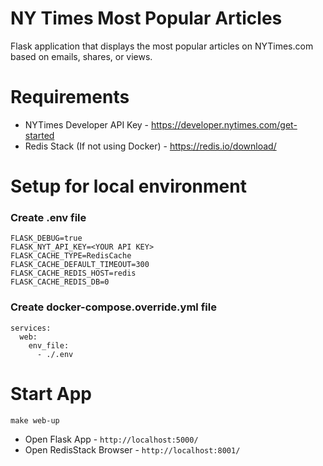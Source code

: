 # NY Times Most Popular Articles

Flask application that displays the most popular articles on NYTimes.com based on emails, shares, or views.

# Requirements

* NYTimes Developer API Key - https://developer.nytimes.com/get-started
* Redis Stack (If not using Docker) - https://redis.io/download/

# Setup for local environment

### Create .env file
```
FLASK_DEBUG=true
FLASK_NYT_API_KEY=<YOUR API KEY>
FLASK_CACHE_TYPE=RedisCache
FLASK_CACHE_DEFAULT_TIMEOUT=300
FLASK_CACHE_REDIS_HOST=redis
FLASK_CACHE_REDIS_DB=0
```

### Create docker-compose.override.yml file
```
services:
  web:
    env_file:
      - ./.env
```

# Start App
```
make web-up
```

* Open Flask App - `http://localhost:5000/`
* Open RedisStack Browser - `http://localhost:8001/`
